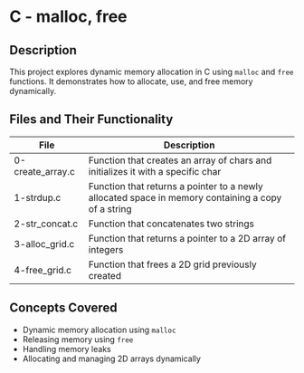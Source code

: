 # C - malloc, free

## Description
This project explores dynamic memory allocation in C using `malloc` and `free` functions. It demonstrates how to allocate, use, and free memory dynamically.

## Files and Their Functionality

| File | Description |
| ---- | ----------- |
| 0-create_array.c | Function that creates an array of chars and initializes it with a specific char |
| 1-strdup.c | Function that returns a pointer to a newly allocated space in memory containing a copy of a string |
| 2-str_concat.c | Function that concatenates two strings |
| 3-alloc_grid.c | Function that returns a pointer to a 2D array of integers |
| 4-free_grid.c | Function that frees a 2D grid previously created |

## Concepts Covered
- Dynamic memory allocation using `malloc`
- Releasing memory using `free`
- Handling memory leaks
- Allocating and managing 2D arrays dynamically
